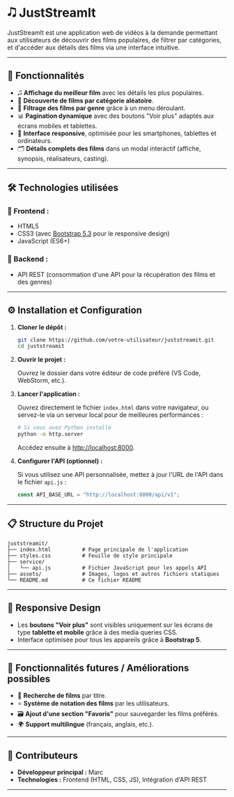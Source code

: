 # 🎝️ JustStreamIt

JustStreamIt est une application web de vidéos à la demande permettant aux utilisateurs de découvrir des films populaires, de filtrer par catégories, et d'accéder aux détails des films via une interface intuitive.

---

## 🚀 Fonctionnalités

- 🎜 **Affichage du meilleur film** avec les détails les plus populaires.
- 🔀 **Découverte de films par catégorie aléatoire**.
- 📂 **Filtrage des films par genre** grâce à un menu déroulant.
- 📊 **Pagination dynamique** avec des boutons "Voir plus" adaptés aux écrans mobiles et tablettes.
- 📱 **Interface responsive**, optimisée pour les smartphones, tablettes et ordinateurs.
- 🗂️ **Détails complets des films** dans un modal interactif (affiche, synopsis, réalisateurs, casting).

---

## 🛠️ Technologies utilisées

### 🌟 Frontend :

- HTML5
- CSS3 (avec [Bootstrap 5.3](https://getbootstrap.com/) pour le responsive design)
- JavaScript (ES6+)

### 🚀 Backend :

- API REST (consommation d'une API pour la récupération des films et des genres)

---

## ⚙️ Installation et Configuration

1. **Cloner le dépôt :**

   ```bash
   git clone https://github.com/votre-utilisateur/juststreamit.git
   cd juststreamit
   ```

2. **Ouvrir le projet :**

   Ouvrez le dossier dans votre éditeur de code préféré (VS Code, WebStorm, etc.).

3. **Lancer l'application :**

   Ouvrez directement le fichier `index.html` dans votre navigateur, ou servez-le via un serveur local pour de meilleures performances :

   ```bash
   # Si vous avez Python installé
   python -m http.server
   ```

   Accédez ensuite à [http://localhost:8000](http://localhost:8000).

4. **Configurer l'API (optionnel) :**

   Si vous utilisez une API personnalisée, mettez à jour l'URL de l'API dans le fichier `api.js` :

   ```javascript
   const API_BASE_URL = "http://localhost:8000/api/v1";
   ```

---

## 📋 Structure du Projet

```
juststreamit/
├── index.html          # Page principale de l'application
├── styles.css          # Feuille de style principale
├── service/
│   └── api.js          # Fichier JavaScript pour les appels API
├── assets/             # Images, logos et autres fichiers statiques
└── README.md           # Ce fichier README
```

---

## 📱 Responsive Design

- Les **boutons "Voir plus"** sont visibles uniquement sur les écrans de type **tablette et mobile** grâce à des media queries CSS.
- Interface optimisée pour tous les appareils grâce à **Bootstrap 5**.

---

## 🐛 Fonctionnalités futures / Améliorations possibles

- 🔎 **Recherche de films** par titre.
- ⭐ **Système de notation des films** par les utilisateurs.
- 🗃️ **Ajout d'une section "Favoris"** pour sauvegarder les films préférés.
- 🌍 **Support multilingue** (français, anglais, etc.).

---

## 🙌 Contributeurs

- **Développeur principal :** Marc
- **Technologies :** Frontend (HTML, CSS, JS), Intégration d'API REST

---
